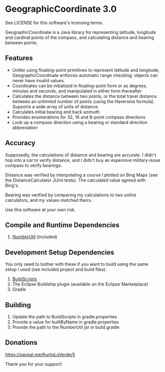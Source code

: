 GeographicCoordinate 3.0
========================

See LICENSE for this software's licensing terms.

GeographicCoordinate is a Java library for representing latitude, longitude and cardinal points of the compass, and calculating distance and bearing between points.


## Features

* Unlike using floating-point primitives to represent latitude and longitude, GeographicCoordinate enforces automatic range checking:  objects can never have invalid values.
* Coordinates can be initialized in floating-point form or as degrees, minutes and seconds, and manipulated in either form thereafter
* Calculates the distance between two points, or the total travel distance between an unlimited number of points (using the Haversine formula).  Supports a wide array of units of distance.
* Calculates initial bearing and back azimuth
* Provides enumerations for 32, 16 and 8-point compass directions
* Look up a compass direction using a bearing or standard direction abbreviation


## Accuracy

Supposedly, the calculations of distance and bearing are accurate.  I didn't hop into a car to verify distance, and I didn't buy an expensive military-issue compass to verify bearings.

Distance was verified by interpolating a course I plotted on Bing Maps (see the DistanceCalculator JUnit tests).  The calculated value agreed with Bing's.

Bearing was verified by comparing my calculations to two online calculators, and my values matched theirs.

Use this software at your own risk.


## Compile and Runtime Dependencies

1.  [NumberUtil](https://github.com/kloverde/java-NumberUtil) (included)


## Development Setup Dependencies

You only need to bother with these if you want to build using the same setup I used (see included project and build files).

1.  [BuildScripts](https://github.com/kloverde/BuildScripts)
2.  The Eclipse Buildship plugin (available on the Eclipse Marketplace)
3.  Gradle


## Building

1.  Update the path to BuildScripts in gradle.properties
2.  Provide a value for builtByName in gradle.properties
3.  Provide the path to the NumberUtil jar in build.gradle


## Donations

https://paypal.me/KurtisLoVerde/5

Thank you for your support!
